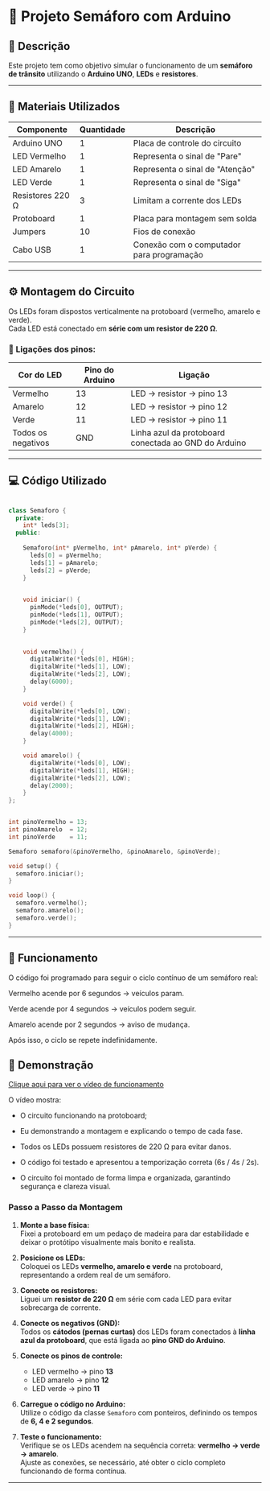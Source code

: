 # 🚦 Projeto Semáforo com Arduino

## 📘 Descrição
Este projeto tem como objetivo simular o funcionamento de um **semáforo de trânsito** utilizando o **Arduino UNO**, **LEDs** e **resistores**.  

---

## 🧩 Materiais Utilizados

| Componente | Quantidade | Descrição |
|-------------|-------------|-----------|
| Arduino UNO | 1 | Placa de controle do circuito |
| LED Vermelho | 1 | Representa o sinal de "Pare" |
| LED Amarelo | 1 | Representa o sinal de "Atenção" |
| LED Verde | 1 | Representa o sinal de "Siga" |
| Resistores 220 Ω | 3 | Limitam a corrente dos LEDs |
| Protoboard | 1 | Placa para montagem sem solda |
| Jumpers | 10 | Fios de conexão |
| Cabo USB | 1 | Conexão com o computador para programação |

---

## ⚙️ Montagem do Circuito

Os LEDs foram dispostos verticalmente na protoboard (vermelho, amarelo e verde).  
Cada LED está conectado em **série com um resistor de 220 Ω**.

### 🧠 Ligações dos pinos:

| Cor do LED | Pino do Arduino | Ligação |
|-------------|----------------|----------|
| Vermelho | 13 | LED → resistor → pino 13 |
| Amarelo | 12 | LED → resistor → pino 12 |
| Verde | 11 | LED → resistor → pino 11 |
| Todos os negativos | GND | Linha azul da protoboard conectada ao GND do Arduino |

---

## 💻 Código Utilizado

```cpp

class Semaforo {
  private:
    int* leds[3]; 
  public:
   
    Semaforo(int* pVermelho, int* pAmarelo, int* pVerde) {
      leds[0] = pVermelho;
      leds[1] = pAmarelo;
      leds[2] = pVerde;
    }

  
    void iniciar() {
      pinMode(*leds[0], OUTPUT);
      pinMode(*leds[1], OUTPUT);
      pinMode(*leds[2], OUTPUT);
    }

  
    void vermelho() {
      digitalWrite(*leds[0], HIGH);
      digitalWrite(*leds[1], LOW);
      digitalWrite(*leds[2], LOW);
      delay(6000);
    }

    void verde() {
      digitalWrite(*leds[0], LOW);
      digitalWrite(*leds[1], LOW);
      digitalWrite(*leds[2], HIGH);
      delay(4000);
    }

    void amarelo() {
      digitalWrite(*leds[0], LOW);
      digitalWrite(*leds[1], HIGH);
      digitalWrite(*leds[2], LOW);
      delay(2000);
    }
};


int pinoVermelho = 13;
int pinoAmarelo  = 12;
int pinoVerde    = 11;

Semaforo semaforo(&pinoVermelho, &pinoAmarelo, &pinoVerde);

void setup() {
  semaforo.iniciar();
}

void loop() {
  semaforo.vermelho();
  semaforo.amarelo();
  semaforo.verde();
}
```
---
## 🧠 Funcionamento

O código foi programado para seguir o ciclo contínuo de um semáforo real:

Vermelho acende por 6 segundos → veículos param.

Verde acende por 4 segundos → veículos podem seguir.

Amarelo acende por 2 segundos → aviso de mudança.

Após isso, o ciclo se repete indefinidamente.

## 🎥 Demonstração

[Clique aqui para ver o vídeo de funcionamento](https://drive.google.com/file/d/1pTQS-wJDovbb1JTUy3Y4lT6WuL7IIhcl/view?usp=sharing)

O vídeo mostra:

- O circuito funcionando na protoboard;

- Eu demonstrando a montagem e explicando o tempo de cada fase.

- Todos os LEDs possuem resistores de 220 Ω para evitar danos.

- O código foi testado e apresentou a temporização correta (6s / 4s / 2s).

- O circuito foi montado de forma limpa e organizada, garantindo segurança e clareza visual.

###  Passo a Passo da Montagem

1. **Monte a base física:**  
   Fixei a protoboard em um pedaço de madeira para dar estabilidade e deixar o protótipo visualmente mais bonito e realista.

2. **Posicione os LEDs:**  
   Coloquei os LEDs **vermelho, amarelo e verde** na protoboard, representando a ordem real de um semáforo.

3. **Conecte os resistores:**  
   Liguei um **resistor de 220 Ω** em série com cada LED para evitar sobrecarga de corrente.

4. **Conecte os negativos (GND):**  
   Todos os **cátodos (pernas curtas)** dos LEDs foram conectados à **linha azul da protoboard**, que está ligada ao **pino GND do Arduino**.

5. **Conecte os pinos de controle:**  
   - LED vermelho → pino **13**  
   - LED amarelo → pino **12**  
   - LED verde → pino **11**

6. **Carregue o código no Arduino:**  
   Utilize o código da classe `Semaforo` com ponteiros, definindo os tempos de **6, 4 e 2 segundos**.

7. **Teste o funcionamento:**  
   Verifique se os LEDs acendem na sequência correta: **vermelho → verde → amarelo**.  
   Ajuste as conexões, se necessário, até obter o ciclo completo funcionando de forma contínua.

---
